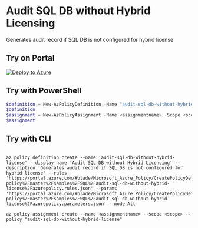 # Audit SQL DB without Hybrid Licensing

Generates audit record if SQL DB is not configured for hybrid license

## Try on Portal

[![Deploy to Azure](http://azuredeploy.net/deploybutton.png)](https://portal.azure.com/#blade/Microsoft_Azure_Policy/CreatePolicyDefinitionBlade/uri/https%3A%2F%2Fraw.githubusercontent.com%2FAzure%2Fazure-policy%2Fmaster%2Fsamples%2FSQL%2Faudit-sql-db-without-hybrid-license%2Fazurepolicy.json)

## Try with PowerShell

````powershell
$definition = New-AzPolicyDefinition -Name "audit-sql-db-without-hybrid-license" -DisplayName "Audit SQL DB without Hybrid Licensing" -description "Generates audit record if SQL DB is not configured for hybrid license" -Policy 'https://portal.azure.com/#blade/Microsoft_Azure_Policy/CreatePolicyDefinitionBlade/uri/https%3A%2F%2Fraw.githubusercontent.com%2FAzure%2Fazure-policy%2Fmaster%2Fsamples%2FSQL%2Faudit-sql-db-without-hybrid-license%2Fazurepolicy.rules.json' -Parameter 'https://portal.azure.com/#blade/Microsoft_Azure_Policy/CreatePolicyDefinitionBlade/uri/https%3A%2F%2Fraw.githubusercontent.com%2FAzure%2Fazure-policy%2Fmaster%2Fsamples%2FSQL%2Faudit-sql-db-without-hybrid-license%2Fazurepolicy.parameters.json' -Mode All
$definition
$assignment = New-AzPolicyAssignment -Name <assignmentname> -Scope <scope> -PolicyDefinition $definition
$assignment
````

## Try with CLI

````cli

az policy definition create --name 'audit-sql-db-without-hybrid-license' --display-name 'Audit SQL DB without Hybrid Licensing' --description 'Generates audit record if SQL DB is not configured for hybrid license' --rules 'https://portal.azure.com/#blade/Microsoft_Azure_Policy/CreatePolicyDefinitionBlade/uri/https%3A%2F%2Fraw.githubusercontent.com%2FAzure%2Fazure-policy%2Fmaster%2Fsamples%2FSQL%2Faudit-sql-db-without-hybrid-license%2Fazurepolicy.rules.json' --params 'https://portal.azure.com/#blade/Microsoft_Azure_Policy/CreatePolicyDefinitionBlade/uri/https%3A%2F%2Fraw.githubusercontent.com%2FAzure%2Fazure-policy%2Fmaster%2Fsamples%2FSQL%2Faudit-sql-db-without-hybrid-license%2Fazurepolicy.parameters.json' --mode All

az policy assignment create --name <assignmentname> --scope <scope> --policy "audit-sql-db-without-hybrid-license"

````
